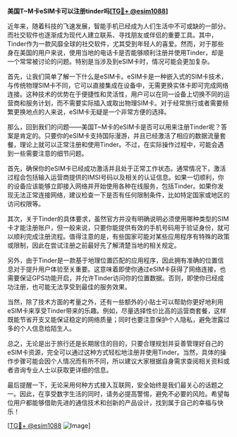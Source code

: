 **美国T~M卡eSIM卡可以注册tinder吗[[TG💪+ @esim1088](https://t.me/s/esim1088)]**

近年来，随着科技的飞速发展，智能手机已经成为人们生活中不可或缺的一部分。而社交软件也逐渐成为现代人建立联系、寻找朋友或伴侣的重要工具。其中，Tinder作为一款风靡全球的社交软件，尤其受到年轻人的喜爱。然而，对于那些身在美国的用户来说，使用当地的电话卡是否能够顺利注册并使用Tinder，却是一个常常被讨论的问题。特别是当涉及到eSIM卡时，情况可能会更加复杂。

首先，让我们简单了解一下什么是eSIM卡。eSIM卡是一种嵌入式的SIM卡技术，与传统物理SIM卡不同，它可以直接集成在设备中，无需更换实体卡即可完成网络连接。这种技术的优势在于便捷性和灵活性，用户可以在同一设备上切换不同的运营商和服务计划，而不需要实际插入或取出物理SIM卡。对于经常旅行或者需要频繁更换地点的人来说，eSIM卡无疑是一个非常方便的选择。

那么，回到我们的问题——美国T~M卡的eSIM卡是否可以用来注册Tinder呢？答案是肯定的。只要你的eSIM卡支持国际漫游，并且已经激活了相应的数据流量套餐，理论上就可以正常注册和使用Tinder。不过，在实际操作过程中，可能会遇到一些需要注意的细节问题。

首先，确保你的eSIM卡已经成功激活并且处于正常工作状态。通常情况下，激活过程会包括输入运营商提供的IMSI号码以及相关的认证信息。如果一切顺利，你的设备应该能够立即接入网络并开始使用各种在线服务，包括Tinder。如果你发现无法正常连接网络，建议检查一下是否有任何限制条件，比如特定国家或地区的访问权限等。

其次，关于Tinder的具体要求，虽然官方并没有明确说明必须使用哪种类型的SIM卡才能注册账户，但一般来说，只要你能提供有效的手机号码用于验证身份，就可以顺利完成注册流程。值得注意的是，有些国家可能对某些应用程序有特殊的政策或限制，因此在尝试注册之前最好先了解清楚当地的相关规定。

另外，由于Tinder是一款基于地理位置匹配的应用程序，因此拥有准确的位置信息对于提升用户体验至关重要。这意味着即使你通过eSIM卡获得了网络连接，也需要保证GPS功能开启，并允许Tinder访问你的位置数据。否则，即使你已经成功注册，也可能无法享受到最佳的服务效果。

当然，除了技术方面的考量之外，还有一些额外的小贴士可以帮助你更好地利用eSIM卡来享受Tinder带来的乐趣。例如，尽量选择性价比高的运营商套餐，这样既能节省开支又能保证稳定的网络质量；同时也要注意保护个人隐私，避免泄露过多的个人信息给陌生人。

总之，无论是出于旅行还是长期居住的目的，只要合理规划并妥善管理好自己的eSIM卡资源，完全可以通过这种方式轻松地注册并使用Tinder。当然，具体的操作步骤可能会因个人情况而有所不同，所以建议大家根据自身需求查阅相关资料或者咨询专业人士以获取更详细的信息。

最后提醒一下，无论采用何种方式接入互联网，安全始终是我们最关心的话题之一。因此，在享受数字生活的同时，请务必提高警惕，避免不必要的风险。希望每位用户都能够借助先进的通信技术和创新的产品设计，找到属于自己的幸福与快乐！

[[TG💪+ @esim1088](https://t.me/s/esim1088) ![Image](https://i.postimg.cc/4NQfJmqS/Snipaste-2025-05-13-00-14-12.png)]